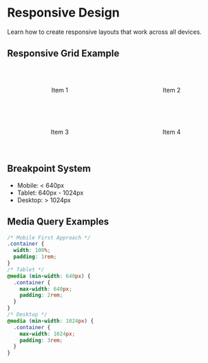 # Responsive Design

<BackToAdmin />
Learn how to create responsive layouts that work across all devices.

## Responsive Grid Example

<div class="responsive-grid">
  <div class="grid-item">Item 1</div>
  <div class="grid-item">Item 2</div>
  <div class="grid-item">Item 3</div>
  <div class="grid-item">Item 4</div>
</div>

## Breakpoint System

<Card title="Breakpoint Reference" icon="📱">

- Mobile: < 640px
- Tablet: 640px - 1024px
- Desktop: > 1024px

</Card>

## Media Query Examples

```css
/* Mobile First Approach */
.container {
  width: 100%;
  padding: 1rem;
}
/* Tablet */
@media (min-width: 640px) {
  .container {
    max-width: 640px;
    padding: 2rem;
  }
}
/* Desktop */
@media (min-width: 1024px) {
  .container {
    max-width: 1024px;
    padding: 3rem;
  }
}
```

<style>
.responsive-grid {
  display: grid;
  gap: 1rem;
  margin: 2rem 0;
  grid-template-columns: repeat(1, 1fr);
}

@media (min-width: 640px) {
  .responsive-grid {
    grid-template-columns: repeat(2, 1fr);
  }
}

@media (min-width: 1024px) {
  .responsive-grid {
    grid-template-columns: repeat(4, 1fr);
  }
}

.grid-item {
  padding: 2rem;
  background: var(--vp-c-bg-soft);
  border-radius: 0.5rem;
  text-align: center;
  transition: transform 0.2s;
}

.grid-item:hover {
  transform: scale(1.05);
}
</style>